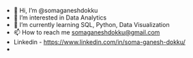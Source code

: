 - 👋 Hi, I’m @somaganeshdokku
- 👀 I’m interested in Data Analytics
- 🌱 I’m currently learning SQL, Python, Data Visualization
- 📫 How to reach me somaganeshdokku@gmail.com
- Linkedin - https://www.linkedin.com/in/soma-ganesh-dokku/
- 

